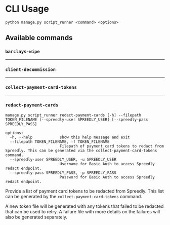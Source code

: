 # CLI Usage

```
python manage.py script_runner <command> <options>
```

## Available commands

### `barclays-wipe`

---

### `client-decommission`

---

### `collect-payment-card-tokens`

---

### `redact-payment-cards`

```
manage.py script_runner redact-payment-cards [-h] --filepath TOKEN_FILENAME [--spreedly-user SPREEDLY_USER] [--spreedly-pass SPREEDLY_PASS]

options:
  -h, --help            show this help message and exit
  --filepath TOKEN_FILENAME, -f TOKEN_FILENAME
                        Filepath of payment card tokens to redact from Spreedly. This can be generated via the collect-payment-card-tokens command.
  --spreedly-user SPREEDLY_USER, -u SPREEDLY_USER
                        Username for Basic Auth to access Spreedly redact endpoint.
  --spreedly-pass SPREEDLY_PASS, -p SPREEDLY_PASS
                        Password for Basic Auth to access Spreedly redact endpoint.
```

Provide a list of payment card tokens to be redacted from Spreedly. This list can be
generated by the `collect-payment-card-tokens` command.

A new token file will be generated with any tokens that failed to be redacted that can be used to retry.
A failure file with more details on the failures will also be generated separately.